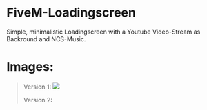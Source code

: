 # FiveM-Loadingscreen
Simple, minimalistic Loadingscreen with a Youtube Video-Stream as Backround and NCS-Music.

# Images: 
> Version 1:
![](https://i.ibb.co/3mwtFdr/grafik.png)
>
>
> Version 2:
